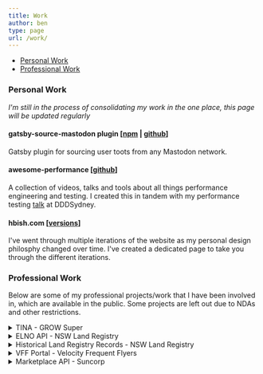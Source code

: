 ```yaml
---
title: Work
author: ben
type: page
url: /work/
---
```


- [Personal Work](#personal-work)
- [Professional Work](#professional-work)

### Personal Work

_I'm still in the process of consolidating my work in the one place, this page will be updated regularly_

#### gatsby-source-mastodon plugin [[npm](https://www.npmjs.com/package/gatsby-source-mastodon) | [github](https://github.com/hbish/gatsby-source-mastodon)]

Gatsby plugin for sourcing user toots from any Mastodon network. 

#### awesome-performance [[github](https://github.com/hbish/awesome-performance)]

A collection of videos, talks and tools about all things performance engineering and testing. I created this in
 tandem with my performance testing [talk](https://dddsydney2019.hbish.com/#slide=1) at DDDSydney.

#### hbish.com [[versions](/versions)]
    
I've went through multiple iterations of the website as my personal design philosphy changed over time. I've created
 a dedicated page to take you through the different iterations.


### Professional Work

Below are some of my professional projects/work that I have been involved in, which are available in the public. Some
 projects are left out due to NDAs and other restrictions.

<details><summary>TINA - GROW Super</summary>

A superannuation administration platform designed from the ground up built on top of distributed ledger technology
 (Corda) ([find out more](https://www.financialstandard.com.au/news/grow-super-signs-first-admin-client-153801514)).

**Technology** - Kotlin, Corda, Spring Boot, VueJs, Node.Js, Postgres, RPC, Rest API, AWS

</details>

<details><summary>ELNO API - NSW Land Registry</summary>

A rebuild of NSW Land Registry's electronic conveyancing API from monolithic service to a distributed
 microservices architecture. The system was designed to be scalable, flexible and secure. Additionally, the platform
  was reengineered to support multiple ELNO operators, at the time of the build only PEXA and Sympli are operating on
   the new platform ([find out more](https://www.nswlrs.com.au/About/About/Announcements/59)).

**Technology** - Java, Spring Boot, Apigee, MSSQL, AWS

</details>

<details><summary>Historical Land Registry Records - NSW Land Registry</summary>

A rebuild of NSW Land Registry's historical land record system to view historical/archived maps, charters and indexes
 for the state. The new application focused on speed and usability through the use of ElasticSearch. The system was
  required to serve out over 5TB of historical images and 2GB of index data ([find out more](https://hlrv.nswlrs.com.au)).

**Technology** - React.js, Ant Design, ElasticSearch, OpenSeadragon, MSSQL, AWS

</details>

<details><summary>VFF Portal - Velocity Frequent Flyers</summary>

A new iPaaS implementation built for Velocity Frequent Flyers to integrate with VFF's many downstream systems such s
 user profiles, frequent flyer points and other backing services. Microservices architecture with Apigee as API gatway
  and keycloak as authentication and authorization service ([find out more](https://experience.velocityfrequentflyer.com/)).

**Technology** - Java, Sprint Boot, Apigee, KeyCloak, AWS 

</details>

<details><summary>Marketplace API - Suncorp</summary>

A new marketplace to bring all of Suncorp products and its child brands together in a single place. I worked as a
 consultant on the building the life insurance API ([link](https://www.itnews.com.au/news/suncorps-marketplace-api-platform-unleashed-in-tilt-at-open-banking-499891)).

**Technology** - Java, Sprint Boot, Axway, Oauth2, AWS

</details>

   
